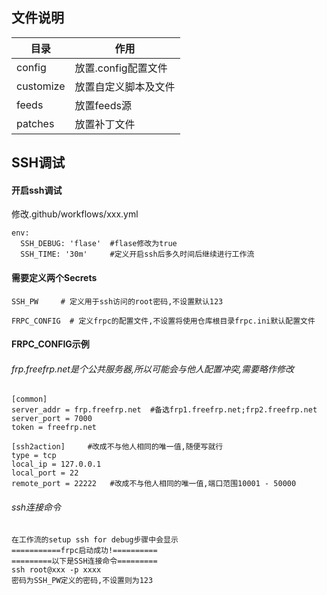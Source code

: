 ## 文件说明
| 目录                              |         作用                                 |
| --------------------------------- | --------------------------------------------| 
| config                            | 放置.config配置文件                           | 
| customize                         | 放置自定义脚本及文件                               |
| feeds                             | 放置feeds源                                  |
| patches                           | 放置补丁文件                                  |


## SSH调试
#### 开启ssh调试
修改.github/workflows/xxx.yml
```
env:
  SSH_DEBUG: 'flase'  #flase修改为true
  SSH_TIME: '30m'     #定义开启ssh后多久时间后继续进行工作流
```

#### 需要定义两个Secrets
```
SSH_PW     # 定义用于ssh访问的root密码,不设置默认123
```

```
FRPC_CONFIG  # 定义frpc的配置文件,不设置将使用仓库根目录frpc.ini默认配置文件
```

#### FRPC_CONFIG示例
###### frp.freefrp.net是个公共服务器,所以可能会与他人配置冲突,需要略作修改
```
[common]
server_addr = frp.freefrp.net  #备选frp1.freefrp.net;frp2.freefrp.net
server_port = 7000
token = freefrp.net

[ssh2action]     #改成不与他人相同的唯一值,随便写就行
type = tcp
local_ip = 127.0.0.1
local_port = 22
remote_port = 22222   #改成不与他人相同的唯一值,端口范围10001 - 50000
```
###### ssh连接命令
```
在工作流的setup ssh for debug步骤中会显示
===========frpc启动成功!==========
=========以下是SSH连接命令=========
ssh root@xxx -p xxxx
密码为SSH_PW定义的密码,不设置则为123
```
